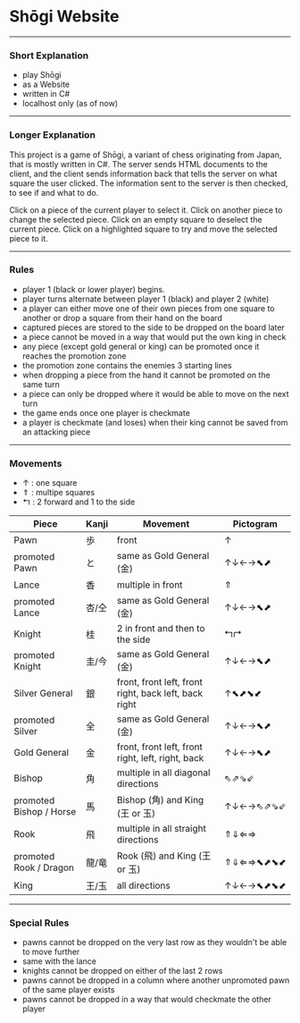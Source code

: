 # Shōgi Website

---

### Short Explanation

- play Shōgi
- as a Website
- written in C#
- localhost only (as of now)

---

### Longer Explanation

This project is a game of Shōgi, a variant of chess originating from Japan, that is mostly written in C#.
The server sends HTML documents to the client, and the client sends information back that tells the
server on what square the user clicked. The information sent to the server is then checked, to see if
and what to do.

Click on a piece of the current player to select it.
Click on another piece to change the selected piece.
Click on an empty square to deselect the current piece.
Click on a highlighted square to try and move the selected piece to it.

---

### Rules

- player 1 (black or lower player) begins.
- player turns alternate between player 1 (black) and player 2 (white)
- a player can either move one of their own pieces from one square to another or drop a square from their hand on the board
- captured pieces are stored to the side to be dropped on the board later
- a piece cannot be moved in a way that would put the own king in check
- any piece (except gold general or king) can be promoted once it reaches the promotion zone
- the promotion zone contains the enemies 3 starting lines
- when dropping a piece from the hand it cannot be promoted on the same turn
- a piece can only be dropped where it would be able to move on the next turn
- the game ends once one player is checkmate
- a player is checkmate (and loses) when their king cannot be saved from an attacking piece

---

### Movements

- ↑ : one square
- ⇑ : multipe squares
- ↰ : 2 forward and 1 to the side

| Piece | Kanji | Movement | Pictogram |
| --- | --- | --- | --- |
| Pawn | 歩 | front | ↑ |
| promoted Pawn | と | same as Gold General (金) | ↑↓←→⬉⬈ |
| Lance | 香 | multiple in front | ⇑ |
| promoted Lance | 杏/仝 | same as Gold General (金) | ↑↓←→⬉⬈ |
| Knight | 桂 | 2 in front and then to the side | ↰↱ |
| promoted Knight | 圭/今 | same as Gold General (金) | ↑↓←→⬉⬈ |
| Silver General | 銀 | front, front left, front right, back left, back right | ↑⬉⬈⬊⬋ |
| promoted Silver | 全 | same as Gold General (金) | ↑↓←→⬉⬈ |
| Gold General | 金 | front, front left, front right, left, right, back | ↑↓←→⬉⬈ |
| Bishop | 角 | multiple in all diagonal directions | ⇖⇗⇘⇙ |
| promoted Bishop / Horse | 馬 | Bishop (角) and King (王 or 玉) | ↑↓←→⇖⇗⇘⇙ |
| Rook | 飛 | multiple in all straight directions | ⇑⇓⇐⇒ |
| promoted Rook / Dragon | 龍/竜 | Rook (飛) and King (王 or 玉) | ⇑⇓⇐⇒⬉⬈⬊⬋ |
| King | 王/玉 | all directions | ↑↓←→⬉⬈⬊⬋ |

---

### Special Rules

- pawns cannot be dropped on the very last row as they wouldn't be able to move further
- same with the lance
- knights cannot be dropped on either of the last 2 rows
- pawns cannot be dropped in a column where another unpromoted pawn of the same player exists
- pawns cannot be dropped in a way that would checkmate the other player
